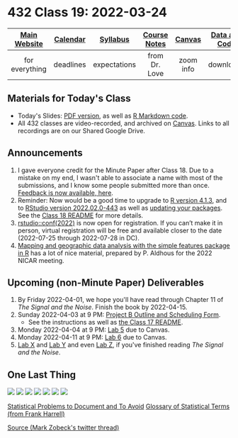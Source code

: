 # 432 Class 19: 2022-03-24

[Main Website](https://thomaselove.github.io/432/) | [Calendar](https://thomaselove.github.io/432/calendar.html) | [Syllabus](https://thomaselove.github.io/432-2022-syllabus/) | [Course Notes](https://thomaselove.github.io/432-notes/) | [Canvas](https://canvas.case.edu) | [Data and Code](https://github.com/THOMASELOVE/432-data) | [Sources](https://github.com/THOMASELOVE/432-2022/tree/main/references) | [Contact Us](https://thomaselove.github.io/432/contact.html)
:-----------: | :--------------: | :----------: | :---------: | :-------------: | :-----------: | :------------: | :-------------:
for everything | deadlines | expectations | from Dr. Love | zoom info | downloads | read/watch | need help?

## Materials for Today's Class

- Today's Slides: [PDF version](https://github.com/THOMASELOVE/432-2022/blob/main/classes/class19/432_2022_slides19.pdf), as well as [R Markdown code](https://github.com/THOMASELOVE/432-2022/blob/main/classes/class19/432_2022_slides19.Rmd). 
- All 432 classes are video-recorded, and archived on [Canvas](https://canvas.case.edu). Links to all recordings are on our Shared Google Drive.

## Announcements

1. I gave everyone credit for the Minute Paper after Class 18. Due to a mistake on my end, I wasn't able to associate a name with most of the submissions, and I know some people submitted more than once. [Feedback is now available, here](https://bit.ly/432-2022-min-18-feedback).
2. Reminder: Now would be a good time to upgrade to [R version 4.1.3](https://cran.case.edu/), and to [RStudio version 2022.02.0-443](https://www.rstudio.com/products/rstudio/download/#download) as well as [updating your packages](https://thomaselove.github.io/432/r_packages.html). See the [Class 18 README](https://github.com/THOMASELOVE/432-2022/blob/main/classes/class18/README.md) for more details.
3. [rstudio::conf(2022)](https://www.rstudio.com/blog/rstudio-conf-2022-is-open-for-registration/) is now open for registration. If you can’t make it in person, virtual registration will be free and available closer to the date (2022-07-25 through 2022-07-28 in DC).
4. [Mapping and geographic data analysis with the simple features package in R](https://paldhous.github.io/NICAR/2022/r-sf-mapping-geo-analysis.html) has a lot of nice material, prepared by P. Aldhous for the 2022 NICAR meeting.

## Upcoming (non-Minute Paper) Deliverables

1. By Friday 2022-04-01, we hope you'll have read through Chapter 11 of *The Signal and the Noise*. Finish the book by 2022-04-15.
2. Sunday 2022-04-03 at 9 PM: [Project B Outline and Scheduling Form](https://bit.ly/432-2022-projectB-register). 
    - See the instructions as well as [the Class 17 README](https://github.com/THOMASELOVE/432-2022/tree/main/classes/class17).
3. Monday 2022-04-04 at 9 PM: [Lab 5](https://github.com/THOMASELOVE/432-2022/tree/main/labs/lab05) due to Canvas.
4. Monday 2022-04-11 at 9 PM: [Lab 6](https://github.com/THOMASELOVE/432-2022/tree/main/labs/lab06) due to Canvas.
5. [Lab X](https://github.com/THOMASELOVE/432-2022/tree/main/labs/labX) and [Lab Y](https://github.com/THOMASELOVE/432-2022/tree/main/labs/labY) and even [Lab Z](https://github.com/THOMASELOVE/432-2022/tree/main/labs/labX), if you've finished reading *The Signal and the Noise*.

## One Last Thing

![](https://github.com/THOMASELOVE/432-2022/blob/main/classes/class19/figures/zobeck0.png)
![](https://github.com/THOMASELOVE/432-2022/blob/main/classes/class19/figures/zobeck1.png)
![](https://github.com/THOMASELOVE/432-2022/blob/main/classes/class19/figures/zobeck2.png)
![](https://github.com/THOMASELOVE/432-2022/blob/main/classes/class19/figures/zobeck3.png)
![](https://github.com/THOMASELOVE/432-2022/blob/main/classes/class19/figures/zobeck4.png)
![](https://github.com/THOMASELOVE/432-2022/blob/main/classes/class19/figures/zobeck5.png)
![](https://github.com/THOMASELOVE/432-2022/blob/main/classes/class19/figures/zobeck6.png)

[Statistical Problems to Document and To Avoid](https://biostat.app.vumc.org/wiki/Main/ManuscriptChecklist)
[Glossary of Statistical Terms (from Frank Harrell)](https://hbiostat.org/doc/glossary.pdf)

[Source (Mark Zobeck's twitter thread)](https://twitter.com/MarkZobeck/status/1506615109170442244)

